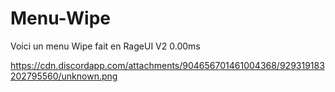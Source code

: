 # Menu-Wipe
Voici un menu Wipe fait en RageUI V2 0.00ms

https://cdn.discordapp.com/attachments/904656701461004368/929319183202795560/unknown.png
